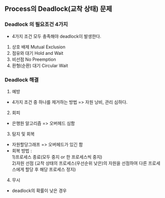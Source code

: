 ## Process의 Deadlock(교착 상태) 문제

### Deadlock 의 필요조건 4가지
- 4가지 조건 모두 충족해야 deadlock이 발생한다.
1. 상호 배제 Mutual Exclusion
2. 점유와 대기 Hold and Wait
3. 비선점 No Preemption
4. 환형(순환) 대기 Circular Wait


### Deadlock 해결
1. 예방
- 4가지 조건 중 하나를 제거하는 방법 => 자원 낭비, 관리 심하다.
2. 회피
- 은행원 알고리즘 => 오버헤드 심함
3. 탐지 및 회복
- 자원할당그래프 => 오버헤드가 있긴 함
- 회복 방법 :  
1)프로세스 종료(모두 중지 or 한 프로세스씩 중지)  
2)자원 선점 (교착 상태의 프로세스(우선순위 낮은)의 자원을 선점하여 다른 프로세스에게 할당 후 해당 프로세스 정지)

4. 무시
- deadlock의 확률이 낮은 경우
